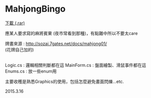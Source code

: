 # MahjongBingo
<a href="https://github.com/shoshino21/MahjongBingo/blob/master/MahjongBingo.rar?raw=true">下載 (.rar)</a>

應某人要求寫的麻將賓果 (夜市常看到那種)，有點難中所以不要太care

牌畫來源 : http://sozai.7gates.net/docs/mahjong01/  
(花牌自己加的)  

<br>
Logic.cs : 邏輯相關判斷都在這  
MainForm.cs : 盤面繪製、滑鼠事件都在這  
Enums.cs : 放一些enum用  

主要收穫是熟悉Graphics的使用，包括怎麼避免畫面閃爍...etc.  

2015.3.16
